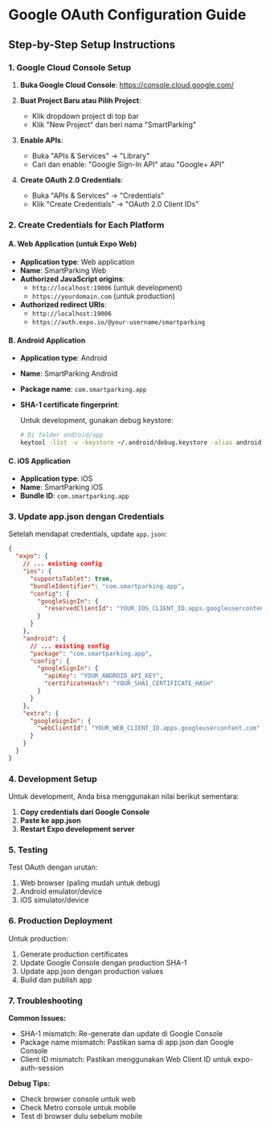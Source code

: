 # Google OAuth Configuration Guide

## Step-by-Step Setup Instructions

### 1. Google Cloud Console Setup

1. **Buka Google Cloud Console**: https://console.cloud.google.com/
2. **Buat Project Baru atau Pilih Project**:
   - Klik dropdown project di top bar
   - Klik "New Project" dan beri nama "SmartParking"

3. **Enable APIs**:
   - Buka "APIs & Services" → "Library"
   - Cari dan enable: "Google Sign-In API" atau "Google+ API"

4. **Create OAuth 2.0 Credentials**:
   - Buka "APIs & Services" → "Credentials"
   - Klik "Create Credentials" → "OAuth 2.0 Client IDs"

### 2. Create Credentials for Each Platform

#### A. Web Application (untuk Expo Web)

- **Application type**: Web application
- **Name**: SmartParking Web
- **Authorized JavaScript origins**:
  - `http://localhost:19006` (untuk development)
  - `https://yourdomain.com` (untuk production)
- **Authorized redirect URIs**:
  - `http://localhost:19006`
  - `https://auth.expo.io/@your-username/smartparking`

#### B. Android Application

- **Application type**: Android
- **Name**: SmartParking Android
- **Package name**: `com.smartparking.app`
- **SHA-1 certificate fingerprint**:

  Untuk development, gunakan debug keystore:

  ```bash
  # Di folder android/app
  keytool -list -v -keystore ~/.android/debug.keystore -alias androiddebugkey -storepass android -keypass android
  ```

#### C. iOS Application

- **Application type**: iOS
- **Name**: SmartParking iOS
- **Bundle ID**: `com.smartparking.app`

### 3. Update app.json dengan Credentials

Setelah mendapat credentials, update `app.json`:

```json
{
  "expo": {
    // ... existing config
    "ios": {
      "supportsTablet": true,
      "bundleIdentifier": "com.smartparking.app",
      "config": {
        "googleSignIn": {
          "reservedClientId": "YOUR_IOS_CLIENT_ID.apps.googleusercontent.com"
        }
      }
    },
    "android": {
      // ... existing config
      "package": "com.smartparking.app",
      "config": {
        "googleSignIn": {
          "apiKey": "YOUR_ANDROID_API_KEY",
          "certificateHash": "YOUR_SHA1_CERTIFICATE_HASH"
        }
      }
    },
    "extra": {
      "googleSignIn": {
        "webClientId": "YOUR_WEB_CLIENT_ID.apps.googleusercontent.com"
      }
    }
  }
}
```

### 4. Development Setup

Untuk development, Anda bisa menggunakan nilai berikut sementara:

1. **Copy credentials dari Google Console**
2. **Paste ke app.json**
3. **Restart Expo development server**

### 5. Testing

Test OAuth dengan urutan:

1. Web browser (paling mudah untuk debug)
2. Android emulator/device
3. iOS simulator/device

### 6. Production Deployment

Untuk production:

1. Generate production certificates
2. Update Google Console dengan production SHA-1
3. Update app.json dengan production values
4. Build dan publish app

### 7. Troubleshooting

**Common Issues:**

- SHA-1 mismatch: Re-generate dan update di Google Console
- Package name mismatch: Pastikan sama di app.json dan Google Console
- Client ID mismatch: Pastikan menggunakan Web Client ID untuk expo-auth-session

**Debug Tips:**

- Check browser console untuk web
- Check Metro console untuk mobile
- Test di browser dulu sebelum mobile
